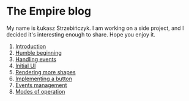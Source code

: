 # The Empire blog

My name is Łukasz Strzebińczyk. I am working on a side project, and I decided it's interesting enough to share.
Hope you enjoy it.

1. [Introduction](posts/1-introduction)
1. [Humble beginning](posts/2-humble-beginning)
1. [Handling events](posts/3-handling-events)
1. [Initial UI](posts/4-initial-ui)
1. [Rendering more shapes](posts/5-rendering-more-shapes)
1. [Implementing a button](posts/6-implementing-a-button)
1. [Events management](posts/7-events-management)
1. [Modes of operation](posts/8-modes-of-operation.html)
